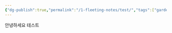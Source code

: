 ```yaml
---
{"dg-publish":true,"permalink":"/1-fleeting-notes/test/","tags":["gardenEntry"]}
---
```



안녕하세요 테스트